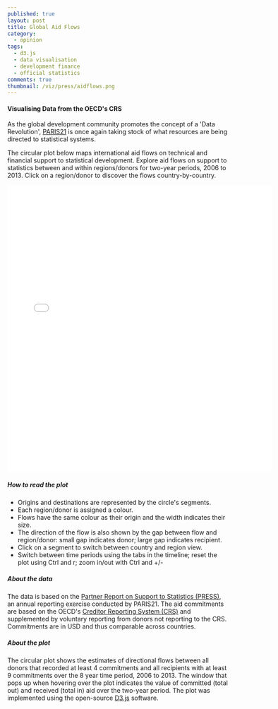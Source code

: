 ```yaml
---
published: true
layout: post
title: Global Aid Flows
category: 
  - opinion
tags: 
  - d3.js
  - data visualisation
  - development finance
  - official statistics
comments: true
thumbnail: /viz/press/aidflows.png
---
```



#### Visualising Data from the OECD's CRS
As the global development community promotes the concept of a 'Data Revolution', [PARIS21](http://www.paris21.org) is once again taking stock of what resources are being directed to statistical systems.  

<!--more-->

The circular plot below maps international aid flows on technical and financial support to statistical development. Explore aid flows on support to statistics between and within regions/donors for two-year periods, 2006 to 2013. Click on a region/donor to discover the flows country-by-country.

<iframe src="/viz/press/circlePRESS.html" width="600" height="650" marginwidth="0" marginheight="0" scrolling="no" frameBorder="0"></iframe>

##### How to read the plot
- Origins and destinations are represented by the circle's segments. 
- Each region/donor is assigned a colour. 
- Flows have the same colour as their origin and the width indicates their size. 
- The direction of the flow is also shown by the gap between flow and region/donor: small gap indicates donor; large gap indicates recipient. 
- Click on a segment to switch between country and region view.
- Switch between time periods using the tabs in the timeline; reset the plot using Ctrl and r; zoom in/out with Ctrl and +/-

##### About the data
The data is based on the [Partner Report on Support to Statistics (PRESS)](http://www.paris21.org/Press/), an annual reporting exercise conducted by PARIS21. The aid commitments are based on the OECD's [Creditor Reporting System (CRS)](http://www.oecd.org/dac/stats/crsguide.htm) and supplemented by voluntary reporting from donors not reporting to the CRS. Commitments are in USD and thus comparable across countries.

##### About the plot
The circular plot shows the estimates of directional flows between all donors that recorded at least 4 commitments and all recipients with at least 9 commitments over the 8 year time period, 2006 to 2013. The window that pops up when hovering over the plot indicates the value of committed (total out) and received (total in) aid over the two-year period. The plot was implemented using the open-source [D3.js](http://d3js.org/) software.
